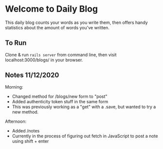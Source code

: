 # Welcome to Daily Blog

This daily blog counts your words as you write them, then offers handy statistics about the amount of words you've written.

## To Run
Clone & run `rails server` from command line, then visit localhost:3000/blogs/ in your browser.

## Notes 11/12/2020
Morning:
- Changed method for /blogs/new form to "post" 
- Added authenticity token stuff in the same form
- This was previously working as a "get" with a .save, but wanted to try a new method.

Afternoon:
- Added /notes
- Currently in the process of figuring out fetch in JavaScript to post a note using shift + enter